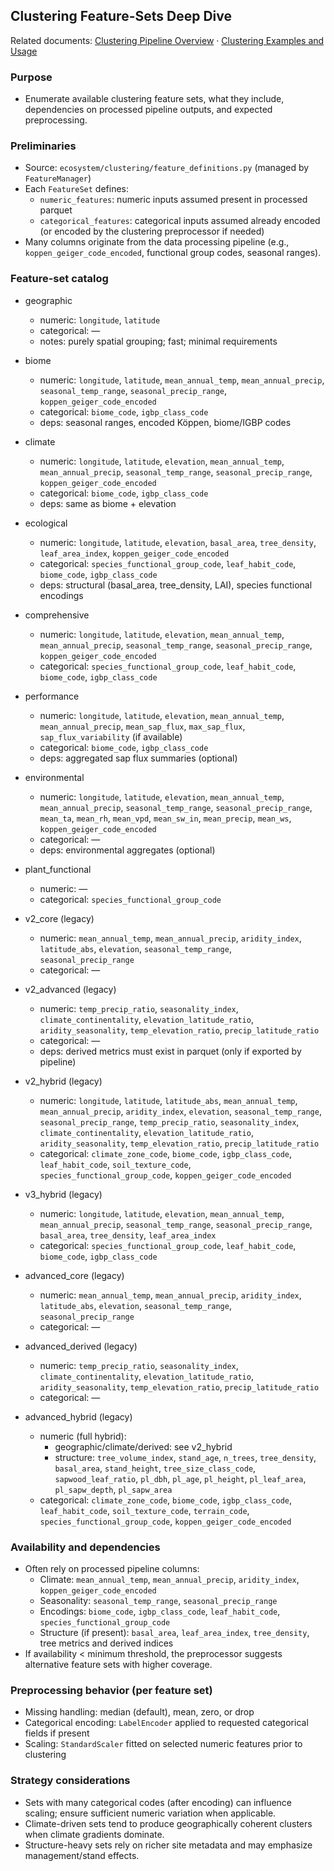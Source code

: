 ## Clustering Feature-Sets Deep Dive

Related documents: [Clustering Pipeline Overview](./ClusteringPipelineOverview.md) · [Clustering Examples and Usage](./ClusteringExamplesUsage.md)

### Purpose

- Enumerate available clustering feature sets, what they include, dependencies on processed pipeline outputs, and expected preprocessing.

### Preliminaries

- Source: `ecosystem/clustering/feature_definitions.py` (managed by `FeatureManager`)
- Each `FeatureSet` defines:
  - `numeric_features`: numeric inputs assumed present in processed parquet
  - `categorical_features`: categorical inputs assumed already encoded (or encoded by the clustering preprocessor if needed)
- Many columns originate from the data processing pipeline (e.g., `koppen_geiger_code_encoded`, functional group codes, seasonal ranges).

### Feature-set catalog

- geographic
  - numeric: `longitude`, `latitude`
  - categorical: —
  - notes: purely spatial grouping; fast; minimal requirements

- biome
  - numeric: `longitude`, `latitude`, `mean_annual_temp`, `mean_annual_precip`, `seasonal_temp_range`, `seasonal_precip_range`, `koppen_geiger_code_encoded`
  - categorical: `biome_code`, `igbp_class_code`
  - deps: seasonal ranges, encoded Köppen, biome/IGBP codes

- climate
  - numeric: `longitude`, `latitude`, `elevation`, `mean_annual_temp`, `mean_annual_precip`, `seasonal_temp_range`, `seasonal_precip_range`, `koppen_geiger_code_encoded`
  - categorical: `biome_code`, `igbp_class_code`
  - deps: same as biome + elevation

- ecological
  - numeric: `longitude`, `latitude`, `elevation`, `basal_area`, `tree_density`, `leaf_area_index`, `koppen_geiger_code_encoded`
  - categorical: `species_functional_group_code`, `leaf_habit_code`, `biome_code`, `igbp_class_code`
  - deps: structural (basal_area, tree_density, LAI), species functional encodings

- comprehensive
  - numeric: `longitude`, `latitude`, `elevation`, `mean_annual_temp`, `mean_annual_precip`, `seasonal_temp_range`, `seasonal_precip_range`, `koppen_geiger_code_encoded`
  - categorical: `species_functional_group_code`, `leaf_habit_code`, `biome_code`, `igbp_class_code`

- performance
  - numeric: `longitude`, `latitude`, `elevation`, `mean_annual_temp`, `mean_annual_precip`, `mean_sap_flux`, `max_sap_flux`, `sap_flux_variability` (if available)
  - categorical: `biome_code`, `igbp_class_code`
  - deps: aggregated sap flux summaries (optional)

- environmental
  - numeric: `longitude`, `latitude`, `elevation`, `mean_annual_temp`, `mean_annual_precip`, `seasonal_temp_range`, `seasonal_precip_range`, `mean_ta`, `mean_rh`, `mean_vpd`, `mean_sw_in`, `mean_precip`, `mean_ws`, `koppen_geiger_code_encoded`
  - categorical: —
  - deps: environmental aggregates (optional)

- plant_functional
  - numeric: —
  - categorical: `species_functional_group_code`

- v2_core (legacy)
  - numeric: `mean_annual_temp`, `mean_annual_precip`, `aridity_index`, `latitude_abs`, `elevation`, `seasonal_temp_range`, `seasonal_precip_range`
  - categorical: —

- v2_advanced (legacy)
  - numeric: `temp_precip_ratio`, `seasonality_index`, `climate_continentality`, `elevation_latitude_ratio`, `aridity_seasonality`, `temp_elevation_ratio`, `precip_latitude_ratio`
  - categorical: —
  - deps: derived metrics must exist in parquet (only if exported by pipeline)

- v2_hybrid (legacy)
  - numeric: `longitude`, `latitude`, `latitude_abs`, `mean_annual_temp`, `mean_annual_precip`, `aridity_index`, `elevation`, `seasonal_temp_range`, `seasonal_precip_range`, `temp_precip_ratio`, `seasonality_index`, `climate_continentality`, `elevation_latitude_ratio`, `aridity_seasonality`, `temp_elevation_ratio`, `precip_latitude_ratio`
  - categorical: `climate_zone_code`, `biome_code`, `igbp_class_code`, `leaf_habit_code`, `soil_texture_code`, `species_functional_group_code`, `koppen_geiger_code_encoded`

- v3_hybrid (legacy)
  - numeric: `longitude`, `latitude`, `elevation`, `mean_annual_temp`, `mean_annual_precip`, `seasonal_temp_range`, `seasonal_precip_range`, `basal_area`, `tree_density`, `leaf_area_index`
  - categorical: `species_functional_group_code`, `leaf_habit_code`, `biome_code`, `igbp_class_code`

- advanced_core (legacy)
  - numeric: `mean_annual_temp`, `mean_annual_precip`, `aridity_index`, `latitude_abs`, `elevation`, `seasonal_temp_range`, `seasonal_precip_range`
  - categorical: —

- advanced_derived (legacy)
  - numeric: `temp_precip_ratio`, `seasonality_index`, `climate_continentality`, `elevation_latitude_ratio`, `aridity_seasonality`, `temp_elevation_ratio`, `precip_latitude_ratio`
  - categorical: —

- advanced_hybrid (legacy)
  - numeric (full hybrid):
    - geographic/climate/derived: see v2_hybrid
    - structure: `tree_volume_index`, `stand_age`, `n_trees`, `tree_density`, `basal_area`, `stand_height`, `tree_size_class_code`, `sapwood_leaf_ratio`, `pl_dbh`, `pl_age`, `pl_height`, `pl_leaf_area`, `pl_sapw_depth`, `pl_sapw_area`
  - categorical: `climate_zone_code`, `biome_code`, `igbp_class_code`, `leaf_habit_code`, `soil_texture_code`, `terrain_code`, `species_functional_group_code`, `koppen_geiger_code_encoded`

### Availability and dependencies

- Often rely on processed pipeline columns:
  - Climate: `mean_annual_temp`, `mean_annual_precip`, `aridity_index`, `koppen_geiger_code_encoded`
  - Seasonality: `seasonal_temp_range`, `seasonal_precip_range`
  - Encodings: `biome_code`, `igbp_class_code`, `leaf_habit_code`, `species_functional_group_code`
  - Structure (if present): `basal_area`, `leaf_area_index`, `tree_density`, tree metrics and derived indices
- If availability < minimum threshold, the preprocessor suggests alternative feature sets with higher coverage.

### Preprocessing behavior (per feature set)

- Missing handling: median (default), mean, zero, or drop
- Categorical encoding: `LabelEncoder` applied to requested categorical fields if present
- Scaling: `StandardScaler` fitted on selected numeric features prior to clustering

### Strategy considerations

- Sets with many categorical codes (after encoding) can influence scaling; ensure sufficient numeric variation when applicable.
- Climate-driven sets tend to produce geographically coherent clusters when climate gradients dominate.
- Structure-heavy sets rely on richer site metadata and may emphasize management/stand effects.
